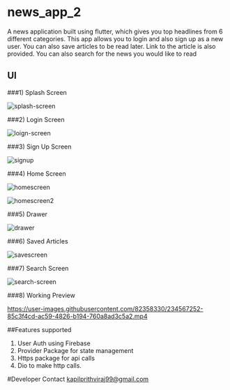 # news_app_2

A news application built using flutter, which gives you top headlines from 6 different categories.
This app allows you to login and also sign up as a new user. You can also save articles to be read later. Link to the article is also provided. 
You can also search for the news you would like to read

## UI

###1) Splash Screen

![splash-screen](https://user-images.githubusercontent.com/82358330/234563513-b5c59d8a-f9db-455e-85bb-2a71e643f8e8.jpg)

###2) Login Screen

![loign-screen](https://user-images.githubusercontent.com/82358330/234564254-dd1588b5-fb63-42ce-9d11-d88239ed5aa7.jpg)

###3) Sign Up Screen

![signup](https://user-images.githubusercontent.com/82358330/234564346-6f92114a-039a-4ef2-ab5a-2532ed2a4e71.jpg)

###4) Home Screen

![homescreen](https://user-images.githubusercontent.com/82358330/234564418-da3e9dba-89ac-4604-b366-770460b79d41.jpg)

![homescreen2](https://user-images.githubusercontent.com/82358330/234564452-9de6fb4d-cf29-416d-bc5a-4f4592cb9ed7.jpg)

###5) Drawer

![drawer](https://user-images.githubusercontent.com/82358330/234564537-34901e5d-3946-4397-8513-274402c72830.jpg)

###6) Saved Articles

![savescreen](https://user-images.githubusercontent.com/82358330/234564682-f878aaed-95de-42aa-88cb-cb67cfe3f546.jpg)

###7) Search Screen

![search-screen](https://user-images.githubusercontent.com/82358330/234564755-f7439ddc-e08b-4157-a2ba-8faf54c2db52.jpg)

###8) Working Preview

https://user-images.githubusercontent.com/82358330/234567252-85c3f4cd-ac59-4826-b194-760a8ad3c5a2.mp4

##Features supported
1) User Auth using Firebase
2) Provider Package for state management
3) Https package for api calls
4) Dio to make http calls.

#Developer Contact
kapilprithviraj99@gmail.com
